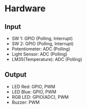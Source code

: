 # Hardware
## Input
- SW 1: GPIO (Polling, Interrupt)  
- SW 2: GPIO (Polling, Interrupt)  
- Potentiometer: ADC (Polling)  
- Light Sensor: ADC (Polling)  
- LM35(Temperature): ADC (Polling)  

## Output
- LED Red: GPIO, PWM  
- LED Blue: GPIO, PWM  
- RGB LED: GPIO(ADC), PWM   
- Buzzer: PWM  
